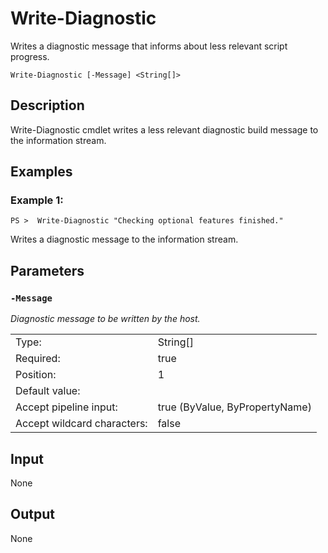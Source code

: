 # Write-Diagnostic

Writes a diagnostic message that informs about less relevant script progress.

```Write-Diagnostic [-Message] <String[]>```

## Description

Write-Diagnostic cmdlet writes a less relevant diagnostic build message to the information stream.

## Examples

### Example 1:

```PS >  Write-Diagnostic "Checking optional features finished."```

Writes a diagnostic message to the information stream.

## Parameters

### ```-Message```

*Diagnostic message to be written by the host.*

<table>
  <tr><td>Type:</td><td>String[]</td></tr>
  <tr><td>Required:</td><td>true</td></tr>
  <tr><td>Position:</td><td>1</td></tr>
  <tr><td>Default value:</td><td></td></tr>
  <tr><td>Accept pipeline input:</td><td>true (ByValue, ByPropertyName)</td></tr>
  <tr><td>Accept wildcard characters:</td><td>false</td></tr>
</table>

## Input

None

## Output

None
